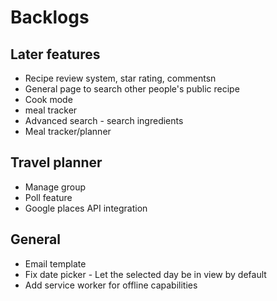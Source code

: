 # Backlogs

## Later features

- Recipe review system, star rating, commentsn
- General page to search other people's public recipe
- Cook mode
- meal tracker
- Advanced search - search ingredients
- Meal tracker/planner

## Travel planner

- Manage group
- Poll feature
- Google places API integration

## General

- Email template
- Fix date picker - Let the selected day be in view by default
- Add service worker for offline capabilities
